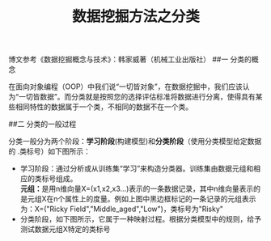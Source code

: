 ﻿---
layout:     post
title:      数据挖掘方法之分类
category: blog
description: 数据挖掘专栏
--- 

博文参考《数据挖掘概念与技术》：韩家威著（机械工业出版社）
##一 分类的概念    

在面向对象编程（OOP）中我们说“一切皆对象”，在数据挖掘中，我们应该认为“一切皆数据”。而分类就是按照您的选择评估标准将数据进行分离，使得具有某些相同特性的数据属于一个类，不相同的数据不在一个类。

##二 分类的一般过程   
  
分类一般分为两个阶段：<B>学习阶段</B>(构建模型)和<B>分类阶段</B>（使用分类模型给定数据的
.类标号）如下图所示：
<src img="/images/blog/classfymain1.png">
<ul><li>学习阶段：通过分析或从训练集“学习”来构造分类器。训练集由数据元组和相应的类标号组成。<br><B>元组：</B>是用n维向量X=(x1,x2,x3...)表示的一条数据记录，其中n维向量表示的是元组X在n个属性上的度量。例如上图中黑边框标记的一条记录的元组表示为：X=("Ricky Field","Middle_aged","Low")，类标号为"Risky"<br></li><li>分类阶段，如下图所示，它属于一种映射过程。根据分类模型中的规则，给予测试数据元组X特定的类标号</li></ul>
<src img="/images/blog/classfymain2.png">





